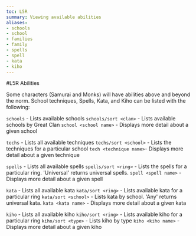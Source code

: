```yaml
---
toc: L5R
summary: Viewing available abilities
aliases:
- schools
- school
- families
- family
- spells
- spell
- kata
- kiho
---
```


#L5R Abilities

Some characters (Samurai and Monks) will have abilities above and beyond
the norm. School techniques, Spells, Kata, and Kiho can be listed with the following:

`schools` - Lists available schools
`schools/sort <clan>` - Lists available schools by Great Clan
`school <school name>` - Displays more detail about a given school

`techs` - Lists all available techniques
`techs/sort <school>` - Lists the techniques for a particular school
`tech <technique name>`- Displays more detail about a given technique

`spells` - Lists all available spells
`spells/sort <ring>` - Lists the spells for a particular ring. 'Universal' returns universal spells.
`spell <spell name>` - Displays more detail about a given spell

`kata` - Lists all available kata
`kata/sort <ring>` - Lists available kata for a particular ring
`kata/sort <school>` - Lists kata by school. 'Any' returns universal kata.
`kata <kata name>` - Displays more detail about a given kata

`kiho` - Lists all available kiho
`kiho/sort <ring>` - Lists available kiho for a particular ring
`kiho/sort <type>` - Lists kiho by type
`kiho <kiho name>` - Displays more detail about a given kiho

